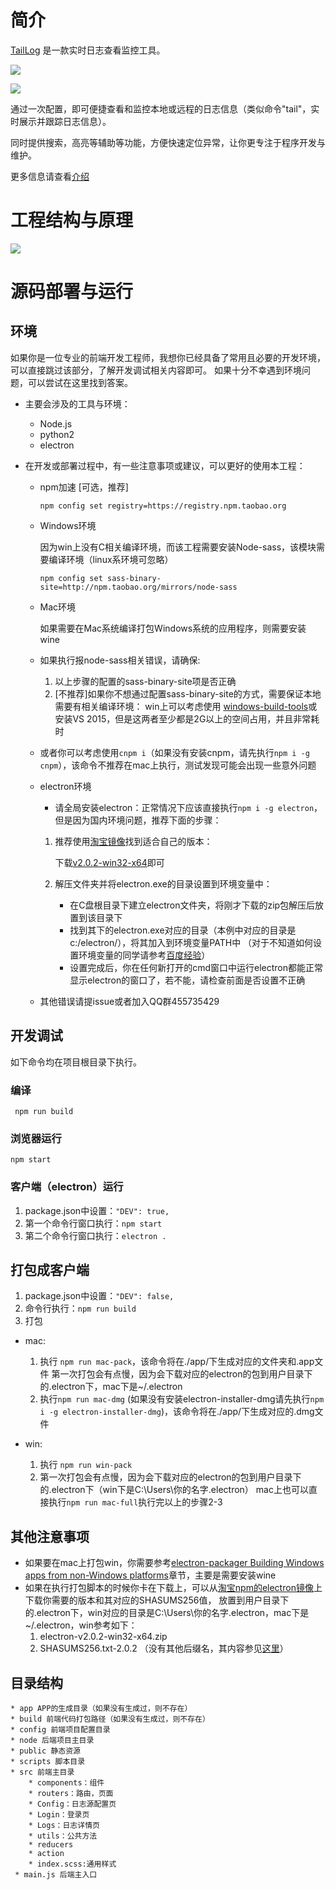 ﻿# 简介

[TailLog](http://taillog.cn/) 是一款实时日志查看监控工具。

![](images/config.png)

![](images/log.jpg)

通过一次配置，即可便捷查看和监控本地或远程的日志信息（类似命令"tail"，实时展示并跟踪日志信息）。

同时提供搜索，高亮等辅助等功能，方便快速定位异常，让你更专注于程序开发与维护。

更多信息请查看[介绍](https://github.com/djmpink/TailLog)

# 工程结构与原理
![](images/taillog.png)

# 源码部署与运行
## 环境
如果你是一位专业的前端开发工程师，我想你已经具备了常用且必要的开发环境，可以直接跳过该部分，了解开发调试相关内容即可。
如果十分不幸遇到环境问题，可以尝试在这里找到答案。

* 主要会涉及的工具与环境：
    * Node.js
    * python2
    * electron
    
* 在开发或部署过程中，有一些注意事项或建议，可以更好的使用本工程：
    * npm加速 [可选，推荐]
    
        `npm config set registry=https://registry.npm.taobao.org`
       
    * Windows环境
    
        因为win上没有C相关编译环境，而该工程需要安装Node-sass，该模块需要编译环境（linux系环境可忽略）
        
        `npm config set sass-binary-site=http://npm.taobao.org/mirrors/node-sass`
   
   * Mac环境
        
        如果需要在Mac系统编译打包Windows系统的应用程序，则需要安装wine 
                
    * 如果执行报node-sass相关错误，请确保:
        1. 以上步骤的配置的sass-binary-site项是否正确
        2. [不推荐]如果你不想通过配置sass-binary-site的方式，需要保证本地需要有相关编译环境： win上可以考虑使用
        [windows-build-tools](https://github.com/felixrieseberg/windows-build-tools)或安装VS 2015，但是这两者至少都是2G以上的空间占用，并且非常耗时
    
    * 或者你可以考虑使用`cnpm i`（如果没有安装cnpm，请先执行`npm i -g cnpm`），该命令不推荐在mac上执行，测试发现可能会出现一些意外问题
    
    * electron环境
        * 请全局安装electron：正常情况下应该直接执行`npm i -g electron`，但是因为国内环境问题，推荐下面的步骤：
        
        1. 推荐使用[淘宝镜像](https://npm.taobao.org/mirrors/electron/)找到适合自己的版本：
            
            下载[v2.0.2-win32-x64](https://npm.taobao.org/mirrors/electron/2.0.2/electron-v2.0.2-win32-x64.zip)即可
        
        2. 解压文件夹并将electron.exe的目录设置到环境变量中：
            * 在C盘根目录下建立electron文件夹，将刚才下载的zip包解压后放置到该目录下
            * 找到其下的electron.exe对应的目录（本例中对应的目录是c:/electron/），将其加入到环境变量PATH中
              （对于不知道如何设置环境变量的同学请参考[百度经验](https://jingyan.baidu.com/article/8ebacdf02d3c2949f65cd5d0.html)）
            * 设置完成后，你在任何新打开的cmd窗口中运行electron都能正常显示electron的窗口了，若不能，请检查前面是否设置不正确

    * 其他错误请提issue或者加入QQ群455735429

## 开发调试
如下命令均在项目根目录下执行。
### 编译

     npm run build
     
### 浏览器运行

    npm start
    
### 客户端（electron）运行

1. package.json中设置：`"DEV": true,`
2. 第一个命令行窗口执行：`npm start`
3. 第二个命令行窗口执行：`electron .`

## 打包成客户端
1. package.json中设置：`"DEV": false,`
2. 命令行执行：`npm run build`
3. 打包
* mac:
    1. 执行 `npm run mac-pack`，该命令将在./app/下生成对应的文件夹和.app文件
第一次打包会有点慢，因为会下载对应的electron的包到用户目录下的.electron下，mac下是~/.electron
    2. 执行`npm run mac-dmg` (如果没有安装electron-installer-dmg请先执行`npm i -g electron-installer-dmg`)，该命令将在./app/下生成对应的.dmg文件

* win:
    1. 执行 `npm run win-pack`
    2. 第一次打包会有点慢，因为会下载对应的electron的包到用户目录下的.electron下（win下是C:\Users\你的名字\.electron）
mac上也可以直接执行`npm run mac-full`执行完以上的步骤2-3

## 其他注意事项
* 如果要在mac上打包win，你需要参考[electron-packager Building Windows apps from non-Windows platforms](https://github.com/electron-userland/electron-packager#user-content-building-windows-apps-from-non-windows-platforms)章节，主要是需要安装wine
* 如果在执行打包脚本的时候你卡在下载上，可以从[淘宝npm的electron镜像](https://npm.taobao.org/mirrors/electron/)上下载你需要的版本和其对应的SHASUMS256值，
放置到用户目录下的.electron下，win对应的目录是C:\Users\你的名字\.electron，mac下是~/.electron，win参考如下：
    1. electron-v2.0.2-win32-x64.zip
    2. SHASUMS256.txt-2.0.2 （没有其他后缀名，其内容参见[这里](https://npm.taobao.org/mirrors/electron/2.0.2/SHASUMS256.txt)）

## 目录结构
    * app APP的生成目录（如果没有生成过，则不存在）
    * build 前端代码打包路径（如果没有生成过，则不存在）
    * config 前端项目配置目录
    * node 后端项目主目录
    * public 静态资源
    * scripts 脚本目录
    * src 前端主目录
        * components：组件
        * routers：路由，页面
        * Config：日志源配置页
        * Login：登录页
        * Logs：日志详情页
        * utils：公共方法
        * reducers
        * action
        * index.scss:通用样式
     * main.js 后端主入口   

